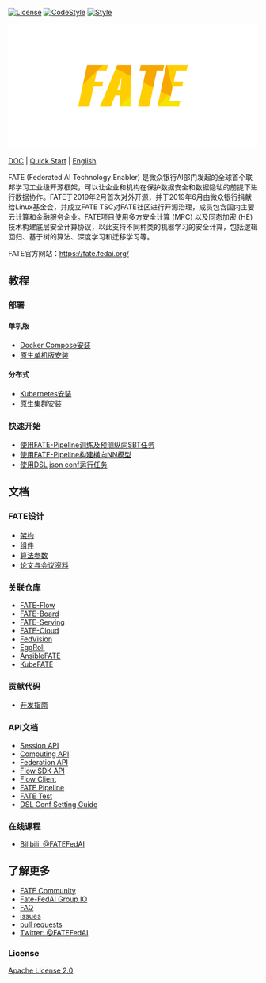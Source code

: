 [![License](https://img.shields.io/badge/License-Apache%202.0-blue.svg)](https://opensource.org/licenses/Apache-2.0) [![CodeStyle](https://img.shields.io/badge/Check%20Style-Google-brightgreen)](https://checkstyle.sourceforge.io/google_style.html) [![Style](https://img.shields.io/badge/Check%20Style-Black-black)](https://checkstyle.sourceforge.io/google_style.html)

<div align="center">
  <img src="./doc/images/FATE_logo.png">
</div>

[DOC](./doc) | [Quick Start](doc/tutorial/pipeline/pipeline_guide.md) | [English](./README.md)

FATE (Federated AI Technology Enabler) 是微众银行AI部门发起的全球首个联邦学习工业级开源框架，可以让企业和机构在保护数据安全和数据隐私的前提下进行数据协作。FATE于2019年2月首次对外开源，并于2019年6月由微众银行捐献给Linux基金会，并成立FATE TSC对FATE社区进行开源治理，成员包含国内主要云计算和金融服务企业。FATE项目使用多方安全计算 (MPC) 以及同态加密 (HE) 技术构建底层安全计算协议，以此支持不同种类的机器学习的安全计算，包括逻辑回归、基于树的算法、深度学习和迁移学习等。

FATE官方网站：<https://fate.fedai.org/>


## 教程

### 部署

#### 单机版
- [Docker Compose安装](https://github.com/FederatedAI/KubeFATE/tree/master/docker-deploy)
- [原生单机版安装](./deploy/standalone-deploy/)

#### 分布式
- [Kubernetes安装](https://github.com/FederatedAI/KubeFATE/blob/master/k8s-deploy)
- [原生集群安装](./deploy/cluster-deploy)

### 快速开始
- [使用FATE-Pipeline训练及预测纵向SBT任务](./doc/tutorial/pipeline/pipelin_tutorial_hetero_secureboost.ipynb)
- [使用FATE-Pipeline构建横向NN模型](./doc/tutorial/pipeline/pipeline_tutorial_0.ipynb)
- [使用DSL json conf运行任务](./doc/tutorial/dsl_conf_tutorial.md)

## 文档

### FATE设计

- [架构](./doc/architecture/README.md)
- [组件](doc/federatedml_component/README.md)
- [算法参数](./python/federatedml/param)
- [论文与会议资料](./doc/resources/index.zh.md)

### 关联仓库

- [FATE-Flow](https://github.com/FederatedAI/FATE-Flow)
- [FATE-Board](https://github.com/FederatedAI/FATE-Board)
- [FATE-Serving](https://github.com/FederatedAI/FATE-Serving)
- [FATE-Cloud](https://github.com/FederatedAI/FATE-Cloud)
- [FedVision](https://github.com/FederatedAI/FedVision)
- [EggRoll](https://github.com/WeBankFinTech/eggroll)
- [AnsibleFATE](https://github.com/FederatedAI/AnsibleFATE)
- [KubeFATE](https://github.com/FederatedAI/KubeFATE)

### 贡献代码

- [开发指南](doc/develop/develop_guide.zh.md)

### API文档
- [Session API](doc/api/session.md)
- [Computing API](doc/api/computing.md)
- [Federation API](./doc/api/federation.md)
- [Flow SDK API](doc/api/fate_client/flow_sdk.md)
- [Flow Client](doc/api/fate_client/flow_client.md)
- [FATE Pipeline](doc/api/fate_client/pipeline.md)
- [FATE Test](./doc/tutorial/fate_test_tutorial.md)
- [DSL Conf Setting Guide](./doc/tutorial/dsl_conf/dsl_conf_v2_setting_guide.zh.md)

### 在线课程
- [Bilibili: @FATEFedAI](https://space.bilibili.com/457797601?from=search&seid=6776229889454067000)


## 了解更多

- [FATE Community](https://github.com/FederatedAI/FATE-Community)
- [Fate-FedAI Group IO](https://groups.io/g/Fate-FedAI)
- [FAQ](https://github.com/FederatedAI/FATE/wiki)
- [issues](https://github.com/FederatedAI/FATE/issues)
- [pull requests](https://github.com/FederatedAI/FATE/pulls)
- [Twitter: @FATEFedAI](https://twitter.com/FateFedAI)


### License
[Apache License 2.0](LICENSE)
